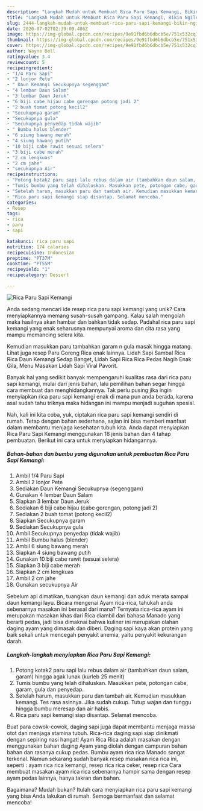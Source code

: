 ```yaml
---
description: "Langkah Mudah untuk Membuat Rica Paru Sapi Kemangi, Bikin Ngiler"
title: "Langkah Mudah untuk Membuat Rica Paru Sapi Kemangi, Bikin Ngiler"
slug: 2444-langkah-mudah-untuk-membuat-rica-paru-sapi-kemangi-bikin-ngiler
date: 2020-07-02T02:39:09.486Z
image: https://img-global.cpcdn.com/recipes/9e91fbd6b6dbcb5e/751x532cq70/rica-paru-sapi-kemangi-foto-resep-utama.jpg
thumbnail: https://img-global.cpcdn.com/recipes/9e91fbd6b6dbcb5e/751x532cq70/rica-paru-sapi-kemangi-foto-resep-utama.jpg
cover: https://img-global.cpcdn.com/recipes/9e91fbd6b6dbcb5e/751x532cq70/rica-paru-sapi-kemangi-foto-resep-utama.jpg
author: Wayne Bell
ratingvalue: 3.4
reviewcount: 5
recipeingredient:
- "1/4 Paru Sapi"
- "2 lonjor Pete"
- " Daun Kemangi Secukupnya segenggam"
- "4 lembar Daun Salam"
- "3 lembar Daun Jeruk"
- "6 biji cabe hijau cabe gorengan potong jadi 2"
- "2 buah tomat potong kecil2"
- "Secukupnya garam"
- "Secukupnya gula"
- "Secukupnya penyedap tidak wajib"
- " Bumbu halus blender"
- "6 siung bawang merah"
- "4 siung bawang putih"
- "10 biji cabe rawit sesuai selera"
- "3 biji cabe merah"
- "2 cm lengkuas"
- "2 cm jahe"
- "secukupnya Air"
recipeinstructions:
- "Potong kotak2 paru sapi lalu rebus dalam air (tambahkan daun salam, garam) hingga agak lunak (kurleb 25 menit)"
- "Tumis bumbu yang telah dihaluskan. Masukkan pete, potongan cabe, garam, gula dan penyedap."
- "Setelah harum, masukkan paru dan tambah air. Kemudian masukkan kemangi. Tes rasa asinnya. Jika sudah cukup. Tutup wajan dan tunggu hingga bumbu meresap dan air habis."
- "Rica paru sapi kemangi siap disantap. Selamat mencoba."
categories:
- Resep
tags:
- rica
- paru
- sapi

katakunci: rica paru sapi 
nutrition: 174 calories
recipecuisine: Indonesian
preptime: "PT37M"
cooktime: "PT55M"
recipeyield: "1"
recipecategory: Dessert

---
```



![Rica Paru Sapi Kemangi](https://img-global.cpcdn.com/recipes/9e91fbd6b6dbcb5e/751x532cq70/rica-paru-sapi-kemangi-foto-resep-utama.jpg)

Anda sedang mencari ide resep rica paru sapi kemangi yang unik? Cara menyiapkannya memang susah-susah gampang. Kalau salah mengolah maka hasilnya akan hambar dan bahkan tidak sedap. Padahal rica paru sapi kemangi yang enak seharusnya mempunyai aroma dan cita rasa yang mampu memancing selera kita.

Kemudian masukkan paru tambahkan garam n gula masak hingga matang. Lihat juga resep Paru Goreng Rica enak lainnya. Lidah Sapi Sambal Rica Rica Daun Kemangi Sedap Banget, Lidah Sapi Rica Rica Pedas Nagih Enak Gila, Menu Masakan Lidah Sapi Viral Pavorit.

Banyak hal yang sedikit banyak mempengaruhi kualitas rasa dari rica paru sapi kemangi, mulai dari jenis bahan, lalu pemilihan bahan segar hingga cara membuat dan menghidangkannya. Tak perlu pusing jika ingin menyiapkan rica paru sapi kemangi enak di mana pun anda berada, karena asal sudah tahu triknya maka hidangan ini mampu menjadi suguhan spesial.


Nah, kali ini kita coba, yuk, ciptakan rica paru sapi kemangi sendiri di rumah. Tetap dengan bahan sederhana, sajian ini bisa memberi manfaat dalam membantu menjaga kesehatan tubuh kita. Anda dapat menyiapkan Rica Paru Sapi Kemangi menggunakan 18 jenis bahan dan 4 tahap pembuatan. Berikut ini cara untuk menyiapkan hidangannya.

<!--inarticleads1-->

##### Bahan-bahan dan bumbu yang digunakan untuk pembuatan Rica Paru Sapi Kemangi:

1. Ambil 1/4 Paru Sapi
1. Ambil 2 lonjor Pete
1. Sediakan  Daun Kemangi Secukupnya (segenggam)
1. Gunakan 4 lembar Daun Salam
1. Siapkan 3 lembar Daun Jeruk
1. Sediakan 6 biji cabe hijau (cabe gorengan, potong jadi 2)
1. Sediakan 2 buah tomat (potong kecil2)
1. Siapkan Secukupnya garam
1. Sediakan Secukupnya gula
1. Ambil Secukupnya penyedap (tidak wajib)
1. Ambil  Bumbu halus (blender)
1. Ambil 6 siung bawang merah
1. Siapkan 4 siung bawang putih
1. Gunakan 10 biji cabe rawit (sesuai selera)
1. Siapkan 3 biji cabe merah
1. Siapkan 2 cm lengkuas
1. Ambil 2 cm jahe
1. Gunakan secukupnya Air


Sebelum api dimatikan, tuangkan daun kemangi dan aduk merata sampai daun kemangi layu. Bicara mengenai Ayam rica-rica, tahukah anda sebenarnya masakan ini berasal dari mana? Ternyata rica-rica ayam ini merupakan masakan khas dari Rica diambil dari bahasa Manado yang berarti pedas, jadi bisa dimaknai bahwa kuliner ini merupakan olahan daging ayam yang dimasak dan diberi. Daging sapi kaya akan protein yang baik sekali untuk mencegah penyakit anemia, yaitu penyakit kekurangan darah. 

<!--inarticleads2-->

##### Langkah-langkah menyiapkan Rica Paru Sapi Kemangi:

1. Potong kotak2 paru sapi lalu rebus dalam air (tambahkan daun salam, garam) hingga agak lunak (kurleb 25 menit)
1. Tumis bumbu yang telah dihaluskan. Masukkan pete, potongan cabe, garam, gula dan penyedap.
1. Setelah harum, masukkan paru dan tambah air. Kemudian masukkan kemangi. Tes rasa asinnya. Jika sudah cukup. Tutup wajan dan tunggu hingga bumbu meresap dan air habis.
1. Rica paru sapi kemangi siap disantap. Selamat mencoba.


Buat para cowok-cowok, daging sapi juga dapat membantu menjaga massa otot dan menjaga stamina tubuh. Rica-rica daging sapi siap dinikmati dengan sepiring nasi hangat! Ayam Rica Rica adalah masakan dengan menggunakan bahan daging Ayam yang diolah dengan campuran bahan bahan dan rasanya cukup pedas. Bumbu ayam rica rica Manado sangat terkenal. Namun sekarang sudah banyak resep masakan rica rica ini, seperti : ayam rica rica kemangi, resep rica rica ceker, resep rica Cara membuat masakan ayam rica rica sebenarnya hampir sama dengan resep ayam pedas lainnya, hanya takran dan bahan. 

Bagaimana? Mudah bukan? Itulah cara menyiapkan rica paru sapi kemangi yang bisa Anda lakukan di rumah. Semoga bermanfaat dan selamat mencoba!
